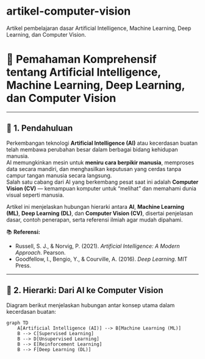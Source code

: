# artikel-computer-vision
Artikel pembelajaran dasar Artificial Intelligence, Machine Learning, Deep Learning, dan Computer Vision.


# 🧠 Pemahaman Komprehensif tentang Artificial Intelligence, Machine Learning, Deep Learning, dan Computer Vision

---

## 🔹 1. Pendahuluan

Perkembangan teknologi **Artificial Intelligence (AI)** atau kecerdasan buatan telah membawa perubahan besar dalam berbagai bidang kehidupan manusia.  
AI memungkinkan mesin untuk **meniru cara berpikir manusia**, memproses data secara mandiri, dan menghasilkan keputusan yang cerdas tanpa campur tangan manusia secara langsung.  
Salah satu cabang dari AI yang berkembang pesat saat ini adalah **Computer Vision (CV)** — kemampuan komputer untuk “melihat” dan memahami dunia visual seperti manusia.

Artikel ini menjelaskan hubungan hierarki antara **AI**, **Machine Learning (ML)**, **Deep Learning (DL)**, dan **Computer Vision (CV)**, disertai penjelasan dasar, contoh penerapan, serta referensi ilmiah agar mudah dipahami.

📚 **Referensi:**
- Russell, S. J., & Norvig, P. (2021). *Artificial Intelligence: A Modern Approach*. Pearson.  
- Goodfellow, I., Bengio, Y., & Courville, A. (2016). *Deep Learning*. MIT Press.

---

## 🔹 2. Hierarki: Dari AI ke Computer Vision

Diagram berikut menjelaskan hubungan antar konsep utama dalam kecerdasan buatan:

```mermaid
graph TD
    A[Artificial Intelligence (AI)] --> B[Machine Learning (ML)]
    B --> C[Supervised Learning]
    B --> D[Unsupervised Learning]
    B --> E[Reinforcement Learning]
    B --> F[Deep Learning (DL)]
